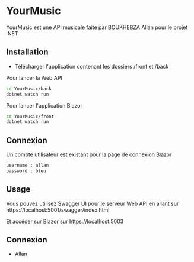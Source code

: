 # YourMusic

YourMusic est une API musicale faite par BOUKHEBZA Allan pour le projet .NET 

## Installation

- Télécharger l'application contenant les dossiers /front et /back

Pour lancer la Web API
```bash
cd YourMusic/back
dotnet watch run
```

Pour lancer l'application Blazor
```bash
cd YourMusic/front
dotnet watch run
```

## Connexion
Un compte utilisateur est existant pour la page de connexion Blazor
```bash
username : allan
password : bleu
```

## Usage

Vous pouvez utilisez Swagger UI pour le serveur Web API en allant sur https://localhost:5001/swagger/index.html

Et accéder sur Blazor sur https://localhost:5003

## Connexion
- Allan